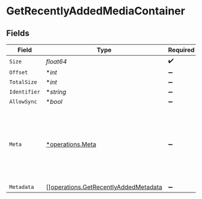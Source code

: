 # GetRecentlyAddedMediaContainer


## Fields

| Field                                                                                           | Type                                                                                            | Required                                                                                        | Description                                                                                     | Example                                                                                         |
| ----------------------------------------------------------------------------------------------- | ----------------------------------------------------------------------------------------------- | ----------------------------------------------------------------------------------------------- | ----------------------------------------------------------------------------------------------- | ----------------------------------------------------------------------------------------------- |
| `Size`                                                                                          | *float64*                                                                                       | :heavy_check_mark:                                                                              | N/A                                                                                             | 50                                                                                              |
| `Offset`                                                                                        | **int*                                                                                          | :heavy_minus_sign:                                                                              | N/A                                                                                             |                                                                                                 |
| `TotalSize`                                                                                     | **int*                                                                                          | :heavy_minus_sign:                                                                              | N/A                                                                                             |                                                                                                 |
| `Identifier`                                                                                    | **string*                                                                                       | :heavy_minus_sign:                                                                              | N/A                                                                                             | com.plexapp.plugins.library                                                                     |
| `AllowSync`                                                                                     | **bool*                                                                                         | :heavy_minus_sign:                                                                              | N/A                                                                                             |                                                                                                 |
| `Meta`                                                                                          | [*operations.Meta](../../models/operations/meta.md)                                             | :heavy_minus_sign:                                                                              | The Meta object is only included in the response if the `includeMeta` parameter is set to `1`.<br/> |                                                                                                 |
| `Metadata`                                                                                      | [][operations.GetRecentlyAddedMetadata](../../models/operations/getrecentlyaddedmetadata.md)    | :heavy_minus_sign:                                                                              | N/A                                                                                             |                                                                                                 |